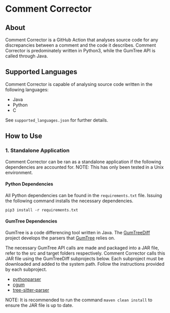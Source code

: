 # Comment Corrector

## About

Comment Corrector is a GitHub Action that analyses source code for any discrepancies between a comment and the code it describes. Comment Corrector is predominately written in Python3, while the GumTree API is called through Java.

## Supported Languages

Comment Corrector is capable of analysing source code written in the following languages:

- Java
- Python
- C

See `supported_languages.json` for further details.

## How to Use

### 1. Standalone Application

Comment Corrector can be ran as a standalone application if the following dependencies are accounted for. NOTE: This has only been tested in a Unix environment.

#### Python Dependencies

All Python dependencies can be found in the `requirements.txt` file. Issuing the following command installs the necessary dependencies.

```
pip3 install -r requirements.txt
```

#### GumTree Dependencies

GumTree is a code differencing tool written in Java. The [GumTreeDiff](https://github.com/GumTreeDiff) project develops the parsers that [GumTree](https://github.com/GumTreeDiff/gumtree) relies on.  

The necessary GumTree API calls are made and packaged into a JAR file, refer to the src and target folders respectively. Comment Corrector calls this JAR file using the GumTreeDiff subprojects below. Each subproject must be downloaded and added to the system path. Follow the instructions provided by each subproject.

- [pythonparser](https://github.com/GumTreeDiff/pythonparser)
- [cgum](https://github.com/GumTreeDiff/cgum)
- [tree-sitter-parser](https://github.com/GumTreeDiff/tree-sitter-parser)

NOTE: It is recommended to run the command `maven clean install` to ensure the JAR file is up to date.
